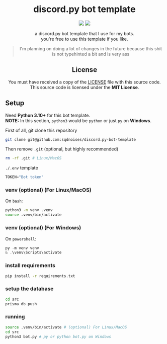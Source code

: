 <div align="center">

# discord.py bot template

[![](https://img.shields.io/badge/Python-3.10+-FFD43B?labelColor=306998&style=for-the-badge&logo=python&logoColor=white)](https://python.org)
[![](https://img.shields.io/badge/License-MIT-009900?style=for-the-badge&labelColor=111111)](LICENSE)

a discord.py bot template that I use for my bots.\
you're free to use this template if you like.

> I'm planning on doing a lot of changes in the future because this shit is not typehinted a bit and is very ass

## License
You must have received a copy of the [LICENSE](LICENSE) file with this source code.\
This source code is licensed under the **MIT License**.

</div>

## Setup
Need **Python 3.10+** for this bot template.\
**NOTE:** In this section, `python3` would be `python` or just `py` on **Windows**.

First of all, git clone this repository
```bash
git clone git@github.com:sqdnoises/discord.py-bot-template
```

Then remove `.git` (optional, but highly recommended)
```bash
rm -rf .git # Linux/MacOS
```

`./.env` template
```python
TOKEN="Bot token"
```

### venv (optional) (For Linux/MacOS)
On `bash`:
```bash
python3 -m venv .venv
source .venv/bin/activate
```

### venv (optional) (For Windows)
On `powershell`:
```powershell
py -m venv venv
& .\venv\Scripts\activate
```

### install requirements
```bash
pip install -r requirements.txt
```

### setup the database
```bash
cd src
prisma db push
```

### running
```bash
source .venv/bin/activate # (optional) For Linux/MacOS
cd src
python3 bot.py # py or python bot.py on Windows
```
